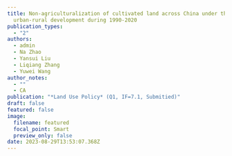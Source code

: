 ```yaml
---
title: Non-agriculturalization of cultivated land across China under the
  urban-rural development during 1990-2020
publication_types:
  - "2"
authors:
  - admin
  - Na Zhao
  - Yansui Liu
  - Liqiang Zhang
  - Yuwei Wang
author_notes:
  - ""
  - CA
publication: "*Land Use Policy* (Q1, IF=7.1, Submitied)"
draft: false
featured: false
image:
  filename: featured
  focal_point: Smart
  preview_only: false
date: 2023-08-29T13:53:07.368Z
---
```

